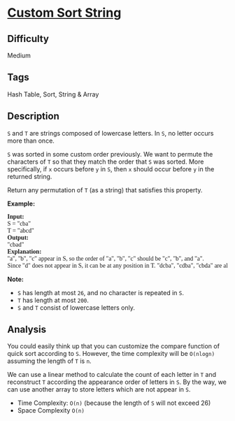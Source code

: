 # [Custom Sort String](https://leetcode.com/problems/custom-sort-string/)

## Difficulty

Medium

## Tags

Hash Table, Sort, String & Array

## Description

`S` and `T` are strings composed of lowercase letters. In `S`, no letter occurs more than once.

`S` was sorted in some custom order previously. We want to permute the characters of `T` so that they match the order that `S` was sorted. More specifically, if `x` occurs before `y` in `S`, then `x` should occur before `y` in the returned string.

Return any permutation of `T` (as a string) that satisfies this property.

**Example:**

<pre style="font-family: consolas">
<b>Input:</b>
S = "cba"
T = "abcd"
<b>Output:</b>
"cbad"
<b>Explanation:</b>
"a", "b", "c" appear in S, so the order of "a", "b", "c" should be "c", "b", and "a". 
Since "d" does not appear in S, it can be at any position in T. "dcba", "cdba", "cbda" are also valid outputs.
</pre>

**Note:**
- `S` has length at most `26`, and no character is repeated in `S`.
- `T` has length at most `200`.
- `S` and `T` consist of lowercase letters only.

## Analysis

You could easily think up that you can customize the compare function of quick sort according to `S`. However, the time complexity will be `O(nlogn)` assuming the length of `T` is `n`.

We can use a linear method to calculate the count of each letter in `T` and reconstruct `T` according the appearance order of letters in `S`. By the way, we can use another array to store letters which are not appear in `S`.

- Time Complexity: `O(n)` (because the length of `S` will not exceed 26)
- Space Complexity `O(n)`

